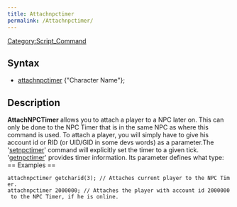 ```yaml
---
title: Attachnpctimer
permalink: /Attachnpctimer/
---
```


[Category:Script_Command](/Category:Script_Command "wikilink")

Syntax
------

-   [attachnpctimer](/attachnpctimer "wikilink") {"Character Name"};

Description
-----------

**AttachNPCTimer** allows you to attach a player to a NPC later on. This can only be done to the NPC Timer that is in the same NPC as where this command is used. To attach a player, you will simply have to give his account id or RID (or UID/GID in some devs words) as a parameter.The '[setnpctimer](/setnpctimer "wikilink")' command will explicitly set the timer to a given tick. '[getnpctimer](/getnpctimer "wikilink")' provides timer information. Its parameter defines what type:
== Examples ==

`attachnpctimer getcharid(3); // Attaches current player to the NPC Timer.`
`attachnpctimer 2000000; // Attaches the player with account id 2000000 to the NPC Timer, if he is online.`